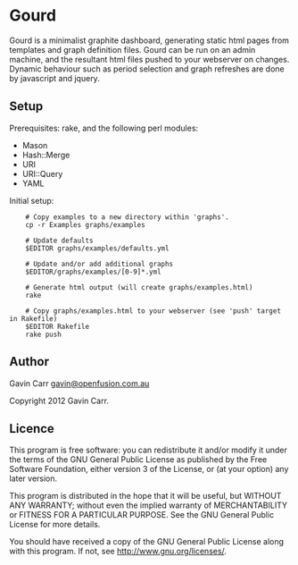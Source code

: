 Gourd
=====

Gourd is a minimalist graphite dashboard, generating static html pages
from templates and graph definition files. Gourd can be run on an admin
machine, and the resultant html files pushed to your webserver on changes.
Dynamic behaviour such as period selection and graph refreshes are done
by javascript and jquery.


Setup
-----

Prerequisites: rake, and the following perl modules:

  - Mason
  - Hash::Merge
  - URI
  - URI::Query
  - YAML


Initial setup:

```shell
    # Copy examples to a new directory within 'graphs'.
    cp -r Examples graphs/examples

    # Update defaults
    $EDITOR graphs/examples/defaults.yml

    # Update and/or add additional graphs
    $EDITOR/graphs/examples/[0-9]*.yml

    # Generate html output (will create graphs/examples.html)
    rake

    # Copy graphs/examples.html to your webserver (see 'push' target in Rakefile)
    $EDITOR Rakefile
    rake push
```


Author
------

Gavin Carr <gavin@openfusion.com.au>

Copyright 2012 Gavin Carr.


Licence
-------

This program is free software: you can redistribute it and/or modify
it under the terms of the GNU General Public License as published by
the Free Software Foundation, either version 3 of the License, or
(at your option) any later version.

This program is distributed in the hope that it will be useful,
but WITHOUT ANY WARRANTY; without even the implied warranty of
MERCHANTABILITY or FITNESS FOR A PARTICULAR PURPOSE.  See the
GNU General Public License for more details.

You should have received a copy of the GNU General Public License
along with this program.  If not, see <http://www.gnu.org/licenses/>.


